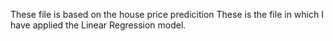 These file is based on the house price predicition
These is the file in which I have applied the Linear Regression model.
